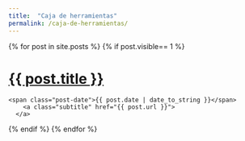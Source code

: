 ```yaml
---
title:  "Caja de herramientas"
permalink: /caja-de-herramientas/
---
```


<div class="posts">
  {% for post in site.posts %}
  {% if post.visible== 1 %}

  <div class="post">
    <h1>
      <a href="{{ post.url }}">
        {{ post.title }}
      </a>
    </h1>

    <span class="post-date">{{ post.date | date_to_string }}</span>
        <a class="subtitle" href="{{ post.url }}">
      </a>
  </div>
  {% endif %}
  {% endfor %}
</div>